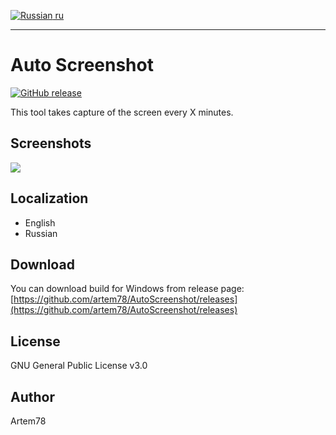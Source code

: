 [![Russian](images/russian_icon.png) ru](README-ru.md "Russian")

-------------------------  

Auto Screenshot
===============

[![GitHub release](https://img.shields.io/github/release/artem78/AutoScreenshot.svg)](../../releases/latest)

This tool takes capture of the screen every X minutes.

## Screenshots
![](images/main_window.png)

## Localization
* English
* Russian

## Download
You can download build for Windows from release page: [https://github.com/artem78/AutoScreenshot/releases](https://github.com/artem78/AutoScreenshot/releases)

## License
GNU General Public License v3.0

## Author
Artem78
